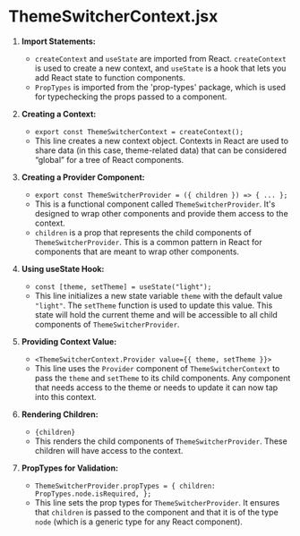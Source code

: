 # **ThemeSwitcherContext.jsx**

1. **Import Statements:**

    - `createContext` and `useState` are imported from React. `createContext` is used to create a new context, and `useState` is a hook that lets you add React state to function components.
    - `PropTypes` is imported from the 'prop-types' package, which is used for typechecking the props passed to a component.

2. **Creating a Context:**

    - `export const ThemeSwitcherContext = createContext();`
    - This line creates a new context object. Contexts in React are used to share data (in this case, theme-related data) that can be considered “global” for a tree of React components.

3. **Creating a Provider Component:**

    - `export const ThemeSwitcherProvider = ({ children }) => { ... };`
    - This is a functional component called `ThemeSwitcherProvider`. It's designed to wrap other components and provide them access to the context.
    - `children` is a prop that represents the child components of `ThemeSwitcherProvider`. This is a common pattern in React for components that are meant to wrap other components.

4. **Using useState Hook:**

    - `const [theme, setTheme] = useState("light");`
    - This line initializes a new state variable `theme` with the default value `"light"`. The `setTheme` function is used to update this value. This state will hold the current theme and will be accessible to all child components of `ThemeSwitcherProvider`.

5. **Providing Context Value:**

    - `<ThemeSwitcherContext.Provider value={{ theme, setTheme }}>`
    - This line uses the `Provider` component of `ThemeSwitcherContext` to pass the `theme` and `setTheme` to its child components. Any component that needs access to the theme or needs to update it can now tap into this context.

6. **Rendering Children:**

    - `{children}`
    - This renders the child components of `ThemeSwitcherProvider`. These children will have access to the context.

7. **PropTypes for Validation:**

    - `ThemeSwitcherProvider.propTypes = { children: PropTypes.node.isRequired, };`
    - This line sets the prop types for `ThemeSwitcherProvider`. It ensures that `children` is passed to the component and that it is of the type `node` (which is a generic type for any React component).
